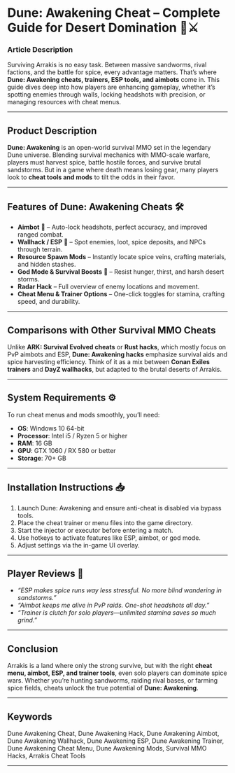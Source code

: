 # Dune: Awakening Cheat – Complete Guide for Desert Domination 🌵⚔️

### Article Description

Surviving Arrakis is no easy task. Between massive sandworms, rival factions, and the battle for spice, every advantage matters. That’s where **Dune: Awakening cheats, trainers, ESP tools, and aimbots** come in. This guide dives deep into how players are enhancing gameplay, whether it’s spotting enemies through walls, locking headshots with precision, or managing resources with cheat menus.

---

## Product Description

**Dune: Awakening** is an open-world survival MMO set in the legendary Dune universe. Blending survival mechanics with MMO-scale warfare, players must harvest spice, battle hostile forces, and survive brutal sandstorms. But in a game where death means losing gear, many players look to **cheat tools and mods** to tilt the odds in their favor.

---

## Features of Dune: Awakening Cheats 🛠️

* **Aimbot** 🎯 – Auto-lock headshots, perfect accuracy, and improved ranged combat.
* **Wallhack / ESP** 👀 – Spot enemies, loot, spice deposits, and NPCs through terrain.
* **Resource Spawn Mods** – Instantly locate spice veins, crafting materials, and hidden stashes.
* **God Mode & Survival Boosts** 💪 – Resist hunger, thirst, and harsh desert storms.
* **Radar Hack** – Full overview of enemy locations and movement.
* **Cheat Menu & Trainer Options** – One-click toggles for stamina, crafting speed, and durability.

---

## Comparisons with Other Survival MMO Cheats

Unlike **ARK: Survival Evolved cheats** or **Rust hacks**, which mostly focus on PvP aimbots and ESP, **Dune: Awakening hacks** emphasize survival aids and spice harvesting efficiency. Think of it as a mix between **Conan Exiles trainers** and **DayZ wallhacks**, but adapted to the brutal deserts of Arrakis.

---

## System Requirements ⚙️

To run cheat menus and mods smoothly, you’ll need:

* **OS**: Windows 10 64-bit
* **Processor**: Intel i5 / Ryzen 5 or higher
* **RAM**: 16 GB
* **GPU**: GTX 1060 / RX 580 or better
* **Storage**: 70+ GB

---

## Installation Instructions 📥

1. Launch Dune: Awakening and ensure anti-cheat is disabled via bypass tools.
2. Place the cheat trainer or menu files into the game directory.
3. Start the injector or executor before entering a match.
4. Use hotkeys to activate features like ESP, aimbot, or god mode.
5. Adjust settings via the in-game UI overlay.

---

## Player Reviews 💬

* *“ESP makes spice runs way less stressful. No more blind wandering in sandstorms.”*
* *“Aimbot keeps me alive in PvP raids. One-shot headshots all day.”*
* *“Trainer is clutch for solo players—unlimited stamina saves so much grind.”*

---

## Conclusion

Arrakis is a land where only the strong survive, but with the right **cheat menu, aimbot, ESP, and trainer tools**, even solo players can dominate spice wars. Whether you’re hunting sandworms, raiding rival bases, or farming spice fields, cheats unlock the true potential of **Dune: Awakening**.

---

## Keywords

Dune Awakening Cheat, Dune Awakening Hack, Dune Awakening Aimbot, Dune Awakening Wallhack, Dune Awakening ESP, Dune Awakening Trainer, Dune Awakening Cheat Menu, Dune Awakening Mods, Survival MMO Hacks, Arrakis Cheat Tools

---
